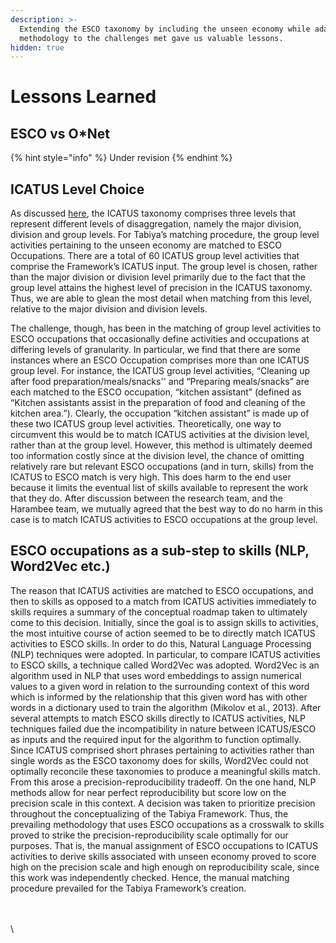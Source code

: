 ```yaml
---
description: >-
  Extending the ESCO taxonomy by including the unseen economy while adapting our
  methodology to the challenges met gave us valuable lessons.
hidden: true
---
```


# Lessons Learned

## ESCO vs O\*Net

{% hint style="info" %}
Under revision
{% endhint %}

## ICATUS Level Choice

As discussed [here](./), the ICATUS taxonomy comprises three levels that represent different levels of disaggregation, namely the major division, division and group levels. For Tabiya’s matching procedure, the group level activities pertaining to the unseen economy are matched to ESCO Occupations. There are a total of 60 ICATUS group level activities that comprise the Framework’s ICATUS input. The group level is chosen, rather than the major division or division level primarily due to the fact that the group level attains the highest level of precision in the ICATUS taxonomy. Thus, we are able to glean the most detail when matching from this level, relative to the major division and division levels.&#x20;

The challenge, though, has been in the matching of group level activities to ESCO occupations that occasionally define activities and occupations at differing levels of granularity. In particular, we find that there are some instances where an ESCO Occupation comprises more than one ICATUS group level. For instance, the ICATUS group level activities, “Cleaning up after food preparation/meals/snacks'' and “Preparing meals/snacks” are each matched to the ESCO occupation, “kitchen assistant” (defined as “Kitchen assistants assist in the preparation of food and cleaning of the kitchen area.”). Clearly, the occupation “kitchen assistant” is made up of these two ICATUS group level activities. Theoretically, one way to circumvent this would be to match ICATUS activities at the division level, rather than at the group level. However, this method is ultimately deemed too information costly since at the division level, the chance of omitting relatively rare but relevant ESCO occupations (and in turn, skills) from the ICATUS to ESCO match is very high. This does harm to the end user because it limits the eventual list of skills available to represent the work that they do. After discussion between the research team, and the Harambee team, we mutually agreed that the best way to do no harm in this case is to match ICATUS activities to ESCO occupations at the group level.

## ESCO occupations as a sub-step to skills (NLP, Word2Vec etc.)

The reason that ICATUS activities are matched to ESCO occupations, and then to skills as opposed to a match from ICATUS activities immediately to skills requires a summary of the conceptual roadmap taken to ultimately come to this decision. Initially, since the goal is to assign skills to activities, the most intuitive course of action seemed to be to directly match ICATUS activities to ESCO skills. In order to do this, Natural Language Processing (NLP) techniques were adopted. In particular, to compare ICATUS activities to ESCO skills, a technique called Word2Vec was adopted. Word2Vec is an algorithm used in NLP that uses word embeddings to assign numerical values to a given word in relation to the surrounding context of this word which is informed by the relationship that this given word has with other words in a dictionary used to train the algorithm (Mikolov et al., 2013). After several attempts to match ESCO skills directly to ICATUS activities, NLP techniques failed due the incompatibility in nature between ICATUS/ESCO as inputs and the required input for the algorithm to function optimally. Since ICATUS comprised short phrases pertaining to activities rather than single words as the ESCO taxonomy does for skills, Word2Vec could not optimally reconcile these taxonomies to produce a meaningful skills match. From this arose a precision-reproducibility tradeoff. On the one hand, NLP methods allow for near perfect reproducibility but score low on the precision scale in this context. A decision was taken to prioritize precision throughout the conceptualizing of the Tabiya Framework. Thus, the prevailing methodology that uses ESCO occupations as a crosswalk to skills proved to strike the precision-reproducibility scale optimally for our purposes. That is, the manual assignment of ESCO occupations to ICATUS activities to derive skills associated with unseen economy proved to score high on the precision scale and high enough on reproducibility scale, since this work was independently checked. Hence, the manual matching procedure prevailed for the Tabiya Framework’s creation.&#x20;

\
\
\
